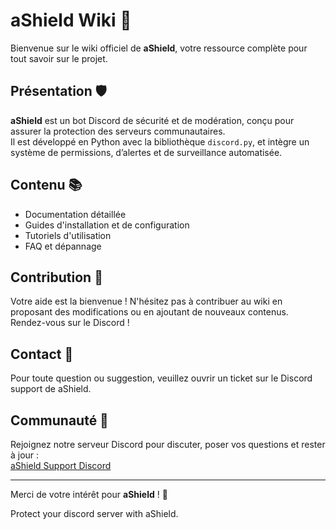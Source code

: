 # aShield Wiki 🔰

Bienvenue sur le wiki officiel de **aShield**, votre ressource complète pour tout savoir sur le projet.

## Présentation 🛡️

**aShield** est un bot Discord de sécurité et de modération, conçu pour assurer la protection des serveurs communautaires.  
Il est développé en Python avec la bibliothèque `discord.py`, et intègre un système de permissions, d’alertes et de surveillance automatisée.

## Contenu 📚

- Documentation détaillée  
- Guides d'installation et de configuration  
- Tutoriels d'utilisation  
- FAQ et dépannage  

## Contribution 🤝

Votre aide est la bienvenue ! N'hésitez pas à contribuer au wiki en proposant des modifications ou en ajoutant de nouveaux contenus. Rendez-vous sur le Discord !

## Contact 📩

Pour toute question ou suggestion, veuillez ouvrir un ticket sur le Discord support de aShield.

## Communauté 💬

Rejoignez notre serveur Discord pour discuter, poser vos questions et rester à jour :  
[aShield Support Discord](https://discord.gg/mf5VH4eMc7)

---

Merci de votre intérêt pour **aShield** ! 🙏

Protect your discord server with aShield.
